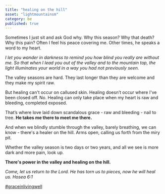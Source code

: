 ```yaml
---
title: "healing on the hill"
asset: "lightmountainsm" 
category: be
published: true
---
```


Sometimes I just sit and ask God why. Why this season? Why that death? Why this pain? Often I feel his peace covering me. Other times, he speaks a word to my heart.

_I let you wander in darkness to remind you how blind you really are without me. So that when I lead you out of the valley and to the mountain top, the light illuminates your world in a way you had not previously seen._

The valley seasons are hard. They last longer than they are welcome and they make my spirit raw.

But healing can't occur on callused skin. Healing doesn’t occur where I've been closed off. No. Healing can only take place when my heart is raw and bleeding, completed exposed.

That’s where love laid down scandalous grace - raw and bleeding - nail to tree. **He takes me there to meet me there.**

And when we blindly stumble through the valley, barely breathing, we can know - there's a healer on the hill. Arms open, calling us forth from the miry pit.

Whether the valley season is two days or two years, and all we see is more dark and more pain, look up.

**There's power in the valley and healing on the hill.**


_Come, let us return to the Lord. He has torn us to pieces, now he will heal us. Hosea 6:1_

[#graceinlivingwell](https://www.instagram.com/explore/tags/graceinlivingwell/)
